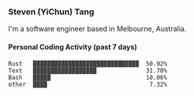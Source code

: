 ### Steven (YiChun) Tang

I'm a software engineer based in Melbourne, Australia.

#### Personal Coding Activity (past 7 days)
```
Rust   ▓▓▓▓▓▓▓▓▓▓▓▓▓▓▓▓▓▓▓▓▓▓▓▓▓▓▓▓▓▓  50.92%
Text   ▓▓▓▓▓▓▓▓▓▓▓▓▓▓▓▓▓▓              31.70%
Bash   ▓▓▓▓▓                           10.06%
other  ▓▓▓▓                             7.32%
```
